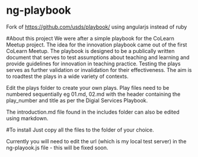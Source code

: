 # ng-playbook
Fork of https://github.com/usds/playbook/ using angularjs instead of ruby

#About this project
We were after a simple playbook for the CoLearn Meetup project.  The idea for the innovation playbook came out of the first CoLearn Meetup. The playbook is designed to be a publically written document that serves to test assumptions about teaching and learning and provide guidelines for innovation in teaching practice. Testing the plays serves as further validation or invalidation for their effectiveness. The aim is to roadtest the plays in a wide variety of contexts.

Edit the plays folder to create your own plays. Play files need to be numbered sequentially eg 01.md, 02.md with the header containing the play_number and title as per the Digial Services Playbook.

The introduction.md file found in the includes folder can also be edited using markdown.

#To install
Just copy all the files to the folder of your choice.

Currently you will need to edit the url (which is my local test server) in the ng-playook.js file - this will be fixed soon.

